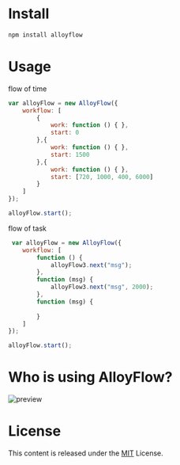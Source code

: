 # Install

```html
npm install alloyflow
```

# Usage
flow of time
```js
var alloyFlow = new AlloyFlow({
    workflow: [
        {
            work: function () { },
            start: 0
        },{
            work: function () { },
            start: 1500
        },{
            work: function () { },
            start: [720, 1000, 400, 6000]
        }
    ]
});

alloyFlow.start();
```

flow of task
```js
 var alloyFlow = new AlloyFlow({
    workflow: [
        function () {
            alloyFlow3.next("msg");
        },
        function (msg) {
            alloyFlow3.next("msg", 2000);
        },
        function (msg) {
            
        }
    ]
});

alloyFlow.start();
```
# Who is using AlloyFlow?

![preview](http://sqimg.qq.com/qq_product_operations/im/qqlogo/imlogo.png)

# License
This content is released under the [MIT](http://opensource.org/licenses/MIT) License.